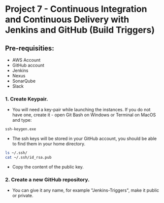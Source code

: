 # Project 7 - Continuous Integration and Continuous Delivery with Jenkins and GitHub (Build Triggers)

## Pre-requisities:

* AWS Account
* GitHub account
* Jenkins
* Nexus
* SonarQube
* Slack 

### 1. Create Keypair.

- You will need a key-pair while launching the instances. If you do not have one, create it - open Git Bash on Windows or Terminal on MacOS and type:
```sh
ssh-keygen.exe
``` 
- The ssh keys will be stored in your GitHub account, you should be able to find them in your home directory. 
```sh
ls ~/.ssh/
cat ~/.ssh/id_rsa.pub
```
- Copy the content of the public key.

### 2. Create a new GitHub repository.

- You can give it any name, for example "Jenkins-Triggers", make it public or private.